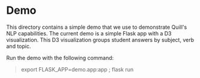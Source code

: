 # Demo

This directory contains a simple demo that we use to demonstrate Quill's NLP capabilities. 
The current demo is a simple Flask app with a D3 visualization. This D3 visualization groups
student answers by subject, verb and topic.

Run the demo with the following command:

> export FLASK_APP=demo.app:app ; flask run
